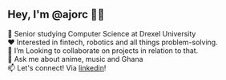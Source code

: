 ## Hey, I'm @ajorc 👋🏾
 
🌱 Senior studying Computer Science at Drexel University </br>
❤️ Interested in fintech, robotics and all things problem-solving. </br>
👯 I’m Looking to collaborate on projects in relation to that. </br>
💬 Ask me about anime, music and Ghana </br>
📫 Let's connect! Via [linkedin](https://www.linkedin.com/in/maocran/)!



